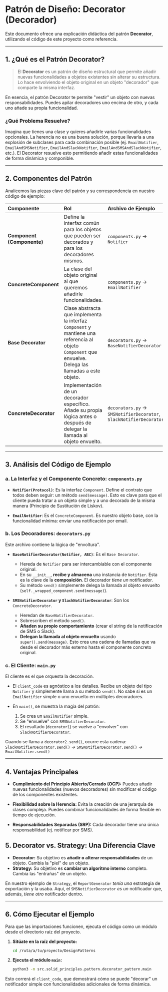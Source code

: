 # Patrón de Diseño: Decorator (Decorador)

Este documento ofrece una explicación didáctica del patrón **Decorator**, utilizando el código de este proyecto como referencia.

---

## 1. ¿Qué es el Patrón Decorator?

> El **Decorator** es un patrón de diseño estructural que permite añadir nuevas funcionalidades a objetos existentes sin alterar su estructura. Lo hace envolviendo el objeto original en un objeto "decorador" que comparte la misma interfaz.

En esencia, el patrón Decorator te permite "vestir" un objeto con nuevas responsabilidades. Puedes apilar decoradores uno encima de otro, y cada uno añade su propia funcionalidad.

### ¿Qué Problema Resuelve?

Imagina que tienes una clase y quieres añadirle varias funcionalidades opcionales. La herencia no es una buena solución, porque llevaría a una explosión de subclases para cada combinación posible (ej. `EmailNotifier`, `EmailAndSMSNotifier`, `EmailAndSlackNotifier`, `EmailAndSMSAndSlackNotifier`, etc.). El Decorator resuelve esto permitiendo añadir estas funcionalidades de forma dinámica y componible.

---

## 2. Componentes del Patrón

Analicemos las piezas clave del patrón y su correspondencia en nuestro código de ejemplo:

| Componente | Rol | Archivo de Ejemplo |
| :--- | :--- | :--- |
| **Component (Componente)** | Define la interfaz común para los objetos que pueden ser decorados y para los decoradores mismos. | `components.py` -> `Notifier` |
| **ConcreteComponent** | La clase del objeto original al que queremos añadirle funcionalidades. | `components.py` -> `EmailNotifier` |
| **Base Decorator** | Clase abstracta que implementa la interfaz `Component` y mantiene una referencia al objeto `Component` que envuelve. Delega las llamadas a este objeto. | `decorators.py` -> `BaseNotifierDecorator` |
| **ConcreteDecorator** | Implementación de un decorador específico. Añade su propia lógica antes o después de delegar la llamada al objeto envuelto. | `decorators.py` -> `SMSNotifierDecorator`, `SlackNotifierDecorator` |

---

## 3. Análisis del Código de Ejemplo

### a. La Interfaz y el Componente Concreto: `components.py`

- **`Notifier(Protocol)`**: Es la interfaz `Component`. Define el contrato que todos deben seguir: un método `send(message)`. Esto es clave para que el cliente pueda tratar a un objeto simple y a uno decorado de la misma manera (Principio de Sustitución de Liskov).

- **`EmailNotifier`**: Es el `ConcreteComponent`. Es nuestro objeto base, con la funcionalidad mínima: enviar una notificación por email.

### b. Los Decoradores: `decorators.py`

Este archivo contiene la lógica de "envoltura".

- **`BaseNotifierDecorator(Notifier, ABC)`**: Es el `Base Decorator`.
    - Hereda de `Notifier` para ser intercambiable con el componente original.
    - En su `__init__`, **recibe y almacena** una instancia de `Notifier`. Esta es la clave de la **composición**. El decorador *tiene un* notificador.
    - Su método `send()` simplemente delega la llamada al objeto envuelto (`self._wrapped_component.send(message)`).

- **`SMSNotifierDecorator` y `SlackNotifierDecorator`**: Son los `ConcreteDecorator`.
    - Heredan de `BaseNotifierDecorator`.
    - Sobrescriben el método `send()`.
    - **Añaden su propio comportamiento** (crear el string de la notificación de SMS o Slack).
    - **Delegan la llamada al objeto envuelto** usando `super().send(message)`. Esto crea una cadena de llamadas que va desde el decorador más externo hasta el componente concreto original.

### c. El Cliente: `main.py`

El cliente es el que orquesta la decoración.

- El `client_code` es agnóstico a los detalles. Recibe un objeto del tipo `Notifier` y simplemente llama a su método `send()`. No sabe si es un `EmailNotifier` simple o uno envuelto en múltiples decoradores.

- En `main()`, se muestra la magia del patrón:
    1. Se crea un `EmailNotifier` simple.
    2. Se "envuelve" con `SMSNotifierDecorator`.
    3. El resultado (`decorator1`) se vuelve a "envolver" con `SlackNotifierDecorator`.

Cuando se llama a `decorator2.send()`, ocurre esta cadena:
`SlackNotifierDecorator.send()` -> `SMSNotifierDecorator.send()` -> `EmailNotifier.send()`

---

## 4. Ventajas Principales

- **Cumplimiento del Principio Abierto/Cerrado (OCP):** Puedes añadir nuevas funcionalidades (nuevos decoradores) sin modificar el código de los componentes existentes.

- **Flexibilidad sobre la Herencia:** Evita la creación de una jerarquía de clases compleja. Puedes combinar funcionalidades de forma flexible en tiempo de ejecución.

- **Responsabilidades Separadas (SRP):** Cada decorador tiene una única responsabilidad (ej. notificar por SMS).

## 5. Decorator vs. Strategy: Una Diferencia Clave

- **Decorator:** Su objetivo es **añadir o alterar responsabilidades** de un objeto. Cambia la "piel" de un objeto.
- **Strategy:** Su objetivo es **cambiar un algoritmo interno** completo. Cambia las "entrañas" de un objeto.

En nuestro ejemplo de `Strategy`, el `ReportGenerator` *tenía una* estrategia de exportación y la usaba. Aquí, el `SMSNotifierDecorator` *es un* notificador que, además, *tiene otro* notificador dentro.

---

## 6. Cómo Ejecutar el Ejemplo

Para que las importaciones funcionen, ejecuta el código como un módulo desde el directorio raíz del proyecto.

1.  **Sitúate en la raíz del proyecto:**
    ```bash
    cd /ruta/a/tu/proyecto/DesignPatterns
    ```

2.  **Ejecuta el módulo `main`:**
    ```bash
    python3 -m src.solid_principles.pattern.decorator_pattern.main
    ```

Esto correrá el `client_code`, que demostrará cómo se puede "decorar" un notificador simple con funcionalidades adicionales de forma dinámica.